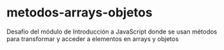 # metodos-arrays-objetos
Desafio del módulo de Introducción a JavaScript donde se usan métodos para transformar y acceder a elementos en arrays y objetos
